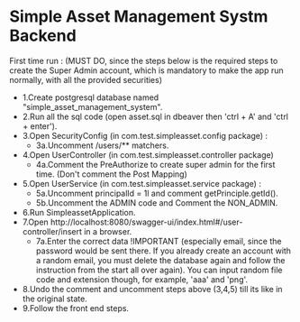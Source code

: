 # Simple Asset Management Systm Backend

First time run :
(MUST DO, since the steps below is the required steps to create the Super Admin account, which is mandatory to make the app run normally, with all the provided securities)

- 1.Create postgresql database named "simple_asset_management_system".
- 2.Run all the sql code (open asset.sql in dbeaver then 'ctrl + A' and 'ctrl + enter').
- 3.Open SecurityConfig (in com.test.simpleasset.config package) :
  + 3a.Uncomment /users/** matchers.
- 4.Open UserController (in com.test.simpleasset.controller package) 
  + 4a.Comment the PreAuthorize to create super admin for the first time. (Don't comment the Post Mapping)
- 5.Open UserService (in com.test.simpleasset.service package) :
  + 5a.Uncomment principalId = 1l and comment getPrinciple.getId().
  + 5b.Uncomment the ADMIN code and Comment the NON_ADMIN.
- 6.Run SimpleassetApplication.
- 7.Open http://localhost:8080/swagger-ui/index.html#/user-controller/insert in a browser.
  + 7a.Enter the correct data !IMPORTANT (especially email, since the password would be sent there. If you already create an account with a random email, you must delete the database again and follow the instruction from the start all over again). You can input random file code and extension though, for example, 'aaa' and 'png'.
- 8.Undo the comment and uncomment steps above (3,4,5) till its like in the original state.
- 9.Follow the front end steps.
